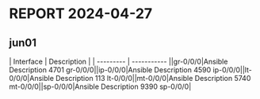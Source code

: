 # REPORT 2024-04-27
## jun01

| Interface | Description |
| --------- | ----------- ||gr-0/0/0|Ansible Description 4701 gr-0/0/0||ip-0/0/0|Ansible Description 4590 ip-0/0/0||lt-0/0/0|Ansible Description 113 lt-0/0/0||mt-0/0/0|Ansible Description 5740 mt-0/0/0||sp-0/0/0|Ansible Description 9390 sp-0/0/0|
